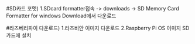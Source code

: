 #SD카드 포멧)
  1.SDcard formatter접속 -> downloads -> SD Memory Card Formatter for windows Download에서 다운로드

#라즈베리파이 다운로드)
  1.라즈비안 이미지 다운로드
  2.Raspberry Pi OS 이미지 SD카드에 설치

